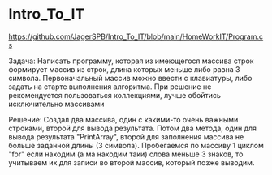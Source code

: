# Intro_To_IT
https://github.com/JagerSPB/Intro_To_IT/blob/main/HomeWorkIT/Program.cs

Задача:
Написать программу, которая из имеющегося массива строк формирует массив из строк, длина которых меньше либо равна 3 символа. Первоначальный массив можно ввести с клавиатуры, либо задать на старте выполнения алгоритма. При решение не рекомендуется пользоваться коллекциями, лучше обойтись исключительно массивами

Решение: Создал два массива, один с какими-то очень важными строками, второй для вывода результата.
  Потом два метода, один для вывода результата "PrintArray", второй для заполнения массива не больше заданной длины (3 символа). Пробегаемся по массиву 1 циклом "for"  если находим (а ма находим таки) слова меньше 3 знаков, то учитываем их для записи во второй массив, который позже выводим. 
